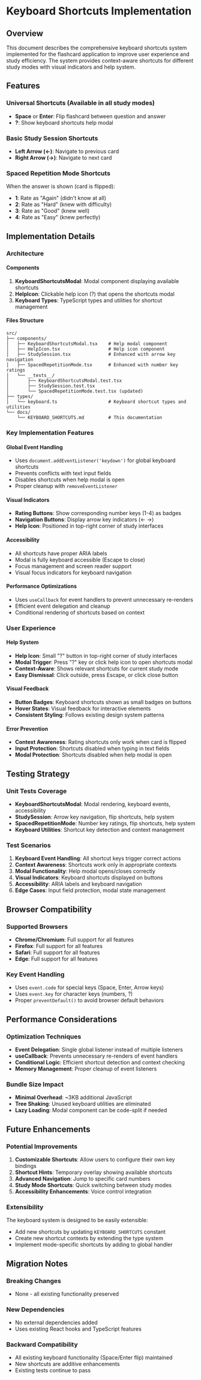 # Keyboard Shortcuts Implementation

## Overview

This document describes the comprehensive keyboard shortcuts system implemented for the flashcard application to improve user experience and study efficiency. The system provides context-aware shortcuts for different study modes with visual indicators and help system.

## Features

### Universal Shortcuts (Available in all study modes)
- **Space** or **Enter**: Flip flashcard between question and answer
- **?**: Show keyboard shortcuts help modal

### Basic Study Session Shortcuts
- **Left Arrow (←)**: Navigate to previous card
- **Right Arrow (→)**: Navigate to next card

### Spaced Repetition Mode Shortcuts
When the answer is shown (card is flipped):
- **1**: Rate as "Again" (didn't know at all)
- **2**: Rate as "Hard" (knew with difficulty)  
- **3**: Rate as "Good" (knew well)
- **4**: Rate as "Easy" (knew perfectly)

## Implementation Details

### Architecture

#### Components
1. **KeyboardShortcutsModal**: Modal component displaying available shortcuts
2. **HelpIcon**: Clickable help icon (?) that opens the shortcuts modal
3. **Keyboard Types**: TypeScript types and utilities for shortcut management

#### Files Structure
```
src/
├── components/
│   ├── KeyboardShortcutsModal.tsx    # Help modal component
│   ├── HelpIcon.tsx                  # Help icon component
│   ├── StudySession.tsx              # Enhanced with arrow key navigation
│   ├── SpacedRepetitionMode.tsx      # Enhanced with number key ratings
│   └── __tests__/
│       ├── KeyboardShortcutsModal.test.tsx
│       ├── StudySession.test.tsx
│       └── SpacedRepetitionMode.test.tsx (updated)
├── types/
│   └── keyboard.ts                   # Keyboard shortcut types and utilities
└── docs/
    └── KEYBOARD_SHORTCUTS.md         # This documentation
```

### Key Implementation Features

#### Global Event Handling
- Uses `document.addEventListener('keydown')` for global keyboard shortcuts
- Prevents conflicts with text input fields
- Disables shortcuts when help modal is open
- Proper cleanup with `removeEventListener`

#### Visual Indicators
- **Rating Buttons**: Show corresponding number keys (1-4) as badges
- **Navigation Buttons**: Display arrow key indicators (← →)
- **Help Icon**: Positioned in top-right corner of study interfaces

#### Accessibility
- All shortcuts have proper ARIA labels
- Modal is fully keyboard accessible (Escape to close)
- Focus management and screen reader support
- Visual focus indicators for keyboard navigation

#### Performance Optimizations
- Uses `useCallback` for event handlers to prevent unnecessary re-renders
- Efficient event delegation and cleanup
- Conditional rendering of shortcuts based on context

### User Experience

#### Help System
- **Help Icon**: Small "?" button in top-right corner of study interfaces
- **Modal Trigger**: Press "?" key or click help icon to open shortcuts modal
- **Context-Aware**: Shows relevant shortcuts for current study mode
- **Easy Dismissal**: Click outside, press Escape, or click close button

#### Visual Feedback
- **Button Badges**: Keyboard shortcuts shown as small badges on buttons
- **Hover States**: Visual feedback for interactive elements
- **Consistent Styling**: Follows existing design system patterns

#### Error Prevention
- **Context Awareness**: Rating shortcuts only work when card is flipped
- **Input Protection**: Shortcuts disabled when typing in text fields
- **Modal Protection**: Shortcuts disabled when help modal is open

## Testing Strategy

### Unit Tests Coverage
- **KeyboardShortcutsModal**: Modal rendering, keyboard events, accessibility
- **StudySession**: Arrow key navigation, flip shortcuts, help system
- **SpacedRepetitionMode**: Number key ratings, flip shortcuts, help system
- **Keyboard Utilities**: Shortcut key detection and context management

### Test Scenarios
1. **Keyboard Event Handling**: All shortcut keys trigger correct actions
2. **Context Awareness**: Shortcuts work only in appropriate contexts
3. **Modal Functionality**: Help modal opens/closes correctly
4. **Visual Indicators**: Keyboard shortcuts displayed on buttons
5. **Accessibility**: ARIA labels and keyboard navigation
6. **Edge Cases**: Input field protection, modal state management

## Browser Compatibility

### Supported Browsers
- **Chrome/Chromium**: Full support for all features
- **Firefox**: Full support for all features  
- **Safari**: Full support for all features
- **Edge**: Full support for all features

### Key Event Handling
- Uses `event.code` for special keys (Space, Enter, Arrow keys)
- Uses `event.key` for character keys (numbers, ?)
- Proper `preventDefault()` to avoid browser default behaviors

## Performance Considerations

### Optimization Techniques
- **Event Delegation**: Single global listener instead of multiple listeners
- **useCallback**: Prevents unnecessary re-renders of event handlers
- **Conditional Logic**: Efficient shortcut detection and context checking
- **Memory Management**: Proper cleanup of event listeners

### Bundle Size Impact
- **Minimal Overhead**: ~3KB additional JavaScript
- **Tree Shaking**: Unused keyboard utilities are eliminated
- **Lazy Loading**: Modal component can be code-split if needed

## Future Enhancements

### Potential Improvements
1. **Customizable Shortcuts**: Allow users to configure their own key bindings
2. **Shortcut Hints**: Temporary overlay showing available shortcuts
3. **Advanced Navigation**: Jump to specific card numbers
4. **Study Mode Shortcuts**: Quick switching between study modes
5. **Accessibility Enhancements**: Voice control integration

### Extensibility
The keyboard system is designed to be easily extensible:
- Add new shortcuts by updating `KEYBOARD_SHORTCUTS` constant
- Create new shortcut contexts by extending the type system
- Implement mode-specific shortcuts by adding to global handler

## Migration Notes

### Breaking Changes
- None - all existing functionality preserved

### New Dependencies
- No external dependencies added
- Uses existing React hooks and TypeScript features

### Backward Compatibility
- All existing keyboard functionality (Space/Enter flip) maintained
- New shortcuts are additive enhancements
- Existing tests continue to pass
